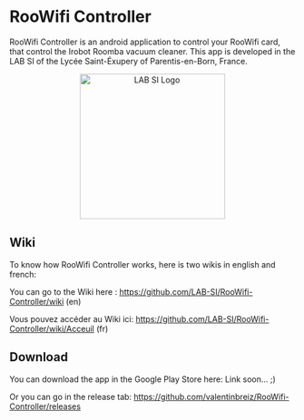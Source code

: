 # RooWifi Controller
RooWifi Controller is an android application to control your RooWifi card, that control the Irobot Roomba vacuum cleaner. This app is developed in the LAB SI of the Lycée Saint-Éxupery of Parentis-en-Born, France.

<p align="center">
  <img src="https://image.noelshack.com/fichiers/2017/14/1491572104-logo.png" width="256" title="LAB SI Logo">
</p>

## Wiki
To know how RooWifi Controller works, here is two wikis in english and french:

You can go to the Wiki here : https://github.com/LAB-SI/RooWifi-Controller/wiki (en)

Vous pouvez accéder au Wiki ici: https://github.com/LAB-SI/RooWifi-Controller/wiki/Acceuil (fr)

## Download
You can download the app in the Google Play Store here: Link soon... ;)

Or you can go in the release tab: https://github.com/valentinbreiz/RooWifi-Controller/releases
